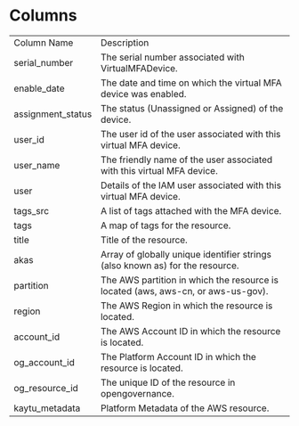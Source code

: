 # Columns  

<table>
	<tr><td>Column Name</td><td>Description</td></tr>
	<tr><td>serial_number</td><td>The serial number associated with VirtualMFADevice.</td></tr>
	<tr><td>enable_date</td><td>The date and time on which the virtual MFA device was enabled.</td></tr>
	<tr><td>assignment_status</td><td>The status (Unassigned or Assigned) of the device.</td></tr>
	<tr><td>user_id</td><td>The user id of the user associated with this virtual MFA device.</td></tr>
	<tr><td>user_name</td><td>The friendly name of the user associated with this virtual MFA device.</td></tr>
	<tr><td>user</td><td>Details of the IAM user associated with this virtual MFA device.</td></tr>
	<tr><td>tags_src</td><td>A list of tags attached with the MFA device.</td></tr>
	<tr><td>tags</td><td>A map of tags for the resource.</td></tr>
	<tr><td>title</td><td>Title of the resource.</td></tr>
	<tr><td>akas</td><td>Array of globally unique identifier strings (also known as) for the resource.</td></tr>
	<tr><td>partition</td><td>The AWS partition in which the resource is located (aws, aws-cn, or aws-us-gov).</td></tr>
	<tr><td>region</td><td>The AWS Region in which the resource is located.</td></tr>
	<tr><td>account_id</td><td>The AWS Account ID in which the resource is located.</td></tr>
	<tr><td>og_account_id</td><td>The Platform Account ID in which the resource is located.</td></tr>
	<tr><td>og_resource_id</td><td>The unique ID of the resource in opengovernance.</td></tr>
	<tr><td>kaytu_metadata</td><td>Platform Metadata of the AWS resource.</td></tr>
</table>
